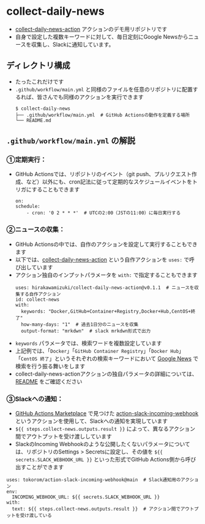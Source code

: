 # collect-daily-news

* [collect-daily-news-action](https://github.com/hirakawamizuki/collect-daily-news-action) アクションのデモ用リポジトリです
* 自身で設定した複数キーワードに対して、毎日定刻にGoogle Newsからニュースを収集し、Slackに通知しています。

## ディレクトリ構成

* たったこれだけです
* `.github/workflow/main.yml` と同様のファイルを任意のリポジトリに配置するれば、皆さんでも同様のアクションを実行できます
    ```
    $ collect-daily-news
    ├── .github/workflow/main.yml  # GitHub Actionsの動作を定義する場所
    └── README.md
    ```

## `.github/workflow/main.yml` の解説

### ①定期実行：

* GitHub Actionsでは、リポジトリのイベント（git push、プルリクエスト作成、など）以外にも、cron記法に従って定期的なスケジュールイベントをトリガにすることもできます
    ```
    on:
    schedule:
        - cron: '0 2 * * *'  # UTCの2:00（JSTの11:00）に毎日実行する
    ```

### ②ニュースの収集：

* GitHub Actionsの中では、自作のアクションを設定して実行することもできます
* 以下では、[collect-daily-news-action](https://github.com/hirakawamizuki/collect-daily-news-action) という自作アクションを `uses:` で呼び出しています
* アクション独自のインプットパラメータを `with:` で指定することもできます
    ```
    uses: hirakawamizuki/collect-daily-news-action@v0.1.1  # ニュースを収集する自作アクション
    id: collect-news
    with:
      keywords: "Docker,GitHub+Container+Registry,Docker+Hub,CentOS+終了"
      how-many-days: "1"  # 過去1日分のニュースを収集
      output-format: "mrkdwn"  # slack mrkdwn形式で出力
    ```
* `keywords` パラメータでは、検索ワードを複数設定しています
* 上記例では、「`Docker`」「`GitHub Container Registry`」「`Docker Hub`」「`CentOS 終了`」というそれぞれの検索キーワードにおいて [Google News](https://news.google.com/topstories?hl=ja&gl=JP&ceid=JP:ja) で検索を行う振る舞いをします
* collect-daily-news-actionアクションの独自パラメータの詳細については、 [README](https://github.com/hirakawamizuki/collect-daily-news-action#collect-daily-news-action) をご確認ください

### ③Slackへの通知：

* [GitHub Actions Marketplace](https://github.com/marketplace?type=actions) で見つけた [action-slack-incoming-webhook](https://github.com/tokorom/action-slack-incoming-webhook) というアクションを使用して、Slackへの通知を実現しています
* `${{ steps.collect-news.outputs.result }}` によって、異なるアクション間でアウトプットを受け渡ししています
* SlackのIncoming Webhookのような公開したくないパラメータについては、リポジトリのSettings > Secretsに設定し、その値を `${{ secrets.SLACK_WEBHOOK_URL }}` といった形式でGitHub Actions側から呼び出すことができます
```
uses: tokorom/action-slack-incoming-webhook@main  # Slack通知用のアクション
env:
  INCOMING_WEBHOOK_URL: ${{ secrets.SLACK_WEBHOOK_URL }}
with:
  text: ${{ steps.collect-news.outputs.result }}  # アクション間でアウトプットを受け渡している
```